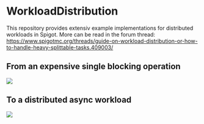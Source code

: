 # WorkloadDistribution

This repository provides extensiv example implementations for distributed workloads in Spigot.
More can be read in the forum thread:
https://www.spigotmc.org/threads/guide-on-workload-distribution-or-how-to-handle-heavy-splittable-tasks.409003/


## From an expensive single blocking operation
![](blob:https://giphy.com/296435cb-f35f-490d-bbd8-425f04e40399)


## To a distributed async workload
![](blob:https://giphy.com/2a31d35d-97db-42af-a12f-e68f5542caa1)
